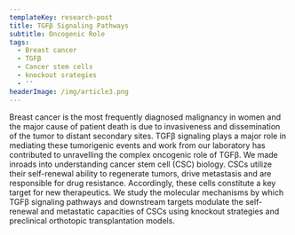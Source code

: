 ```yaml
---
templateKey: research-post
title: TGFβ Signaling Pathways
subtitle: Oncogenic Role
tags:
  - Breast cancer
  - TGFβ
  - Cancer stem cells
  - knockout srategies
  - ''
headerImage: /img/article3.png
---
```

Breast cancer is the most frequently diagnosed malignancy in women and the major cause of patient death is due to invasiveness and dissemination of the tumor to distant secondary sites. TGFβ signaling plays a major role in mediating these tumorigenic events and work from our laboratory has contributed to unravelling the complex oncogenic role of TGFβ. We made inroads into understanding cancer stem cell (CSC) biology. CSCs utilize their self-renewal ability to regenerate tumors, drive metastasis and are responsible for drug resistance. Accordingly, these cells constitute a key target for new therapeutics. We study the molecular mechanisms by which TGFβ signaling pathways and downstream targets modulate the self-renewal and metastatic capacities of CSCs using knockout strategies and preclinical orthotopic transplantation models.





##

